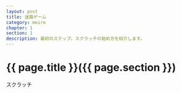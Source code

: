 ```yaml
---
layout: post
title: 迷路ゲーム
category: meiro
chapter: 1
section: 1
description: 最初のステップ。スクラッチの始め方を紹介します。
---
```


# {{ page.title }}({{ page.section }})

スクラッチ